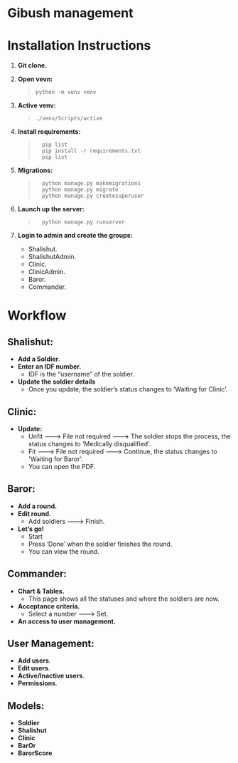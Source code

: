 # Gibush management
# Installation Instructions
1. **Git clone.**
2. **Open vevn:**
	>     python -m venv venv

3. **Active venv:**
    >     ./venv/Scripts/active

4. **Install requirements:**
    >		pip list
    >		pip install -r requirements.txt
    >		pip list
 
5. **Migrations:**
    >		python manage.py makemigrations
    >		python manage.py migrate
    >		python manage.py createsuperuser

6. **Launch up the server:** 
    >		python manage.py runserver
    
7. **Login to admin and create the groups:**
    - Shalishut.
    - ShalishutAdmin.
    - Clinic.
    - ClinicAdmin.
    - Baror.
    - Commander.


# Workflow
## Shalishut:
- **Add a Soldier**.
- **Enter an IDF number.**
  - IDF is the “username” of the soldier.
- **Update the soldier details**
	- Once you update, the soldier’s status changes to ‘Waiting for Clinic’.

## Clinic:
-	**Update:**
    - Unfit ---> File not required ---> The soldier stops the process, the status changes to ‘Medically disqualified'.
    - Fit ---> File not required ---> Continue, the status changes to 'Waiting for Baror'.
    - You can open the PDF.

## Baror:
-	**Add a round.**
-	**Edit round.** 
    - Add soldiers ---> Finish.
-	**Let’s go!**
    - Start
    - Press ‘Done’ when the soldier finishes the round.
    - You can view the round. 

## Commander:
-	**Chart & Tables.**
    - This page shows all the statuses and where the soldiers are now.
-	**Acceptance criteria.**
    - Select a number ---> Set.
-	**An access to user management.**

## User Management:
- **Add users**.
- **Edit users**.
- **Active/Inactive users**.
- **Permissions**.

## Models:
- **Soldier**
- **Shalishut**
- **Clinic**
- **BarOr**
- **BarorScore**


